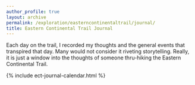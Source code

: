 ```yaml
---
author_profile: true
layout: archive
permalink: /exploration/easterncontinentaltrail/journal/
title: Eastern Continental Trail Journal
---
```

Each day on the trail, I recorded my thoughts and the general events that transpired that day. Many would not consider it riveting storytelling. Really, it is just a window into the thoughts of someone thru-hiking the Eastern Continental Trail.

{% include ect-journal-calendar.html %}